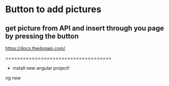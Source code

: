 # Button to add pictures

## get picture from API and insert through you page by pressing the button

https://docs.thedogapi.com/

====================================

- install new angular project!

ng new <name>
